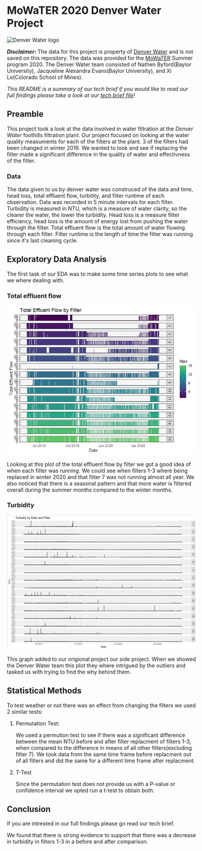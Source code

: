 # MoWaTER 2020 Denver Water Project
![Denver Water logo](https://www.denverwater.org/sites/default/files/DW-Horizontal.png)

***Disclaimer:*** The data for this project is property of [Denver Water](https://www.denverwater.org/) and is not saved on this repository. The data was provided for the [MoWaTER](https://www.baylor.edu/mowater/) Summer program 2020. The Denver Water team consisted of Nathen Byford(Baylor University), Jacqueline Alexandra Evans(Baylor University), and Xi Le(Colorado School of Mines). 

*This README is a summary of our tech brief if you would like to read our full findings please take a look at our [tech brief file](https://github.com/nathenbyford/MoWaTER/blob/master/Summer2020_DW_TechBrief.pdf)!*

## Preamble
This project took a look at the data involved in water filtration at the *Denver Water* foothills filtration plant. Our project focused on looking at the water quality measuments for each of the filters at the plant. 3 of the filters had been changed in winter 2019. We wanted to look and see if replacing the filter made a significant difference in the quality of water and effectivness of the filter.

### Data
The data given to us by denver water was construced of the data and time, head loss, total effluent flow, turbitity, and filter runtime of each observation.
Data was recorded in 5 minute intervals for each filter. Turbidity is measured in NTU, which is a measure of water clarity, so the clearer the water, the lower the turbidity. Head loss is a measure filter efficiency, head loss is the amount of energy lost from pushing the water through the filter. Total effluent flow is the total amount of water flowing through each filter. Filter runtime is the length of time the filter was running since it's last cleaning cycle.

## Exploratory Data Analysis
The first task of our EDA was to make some time series plots to see what we where dealing with.

### Total effluent flow
![Total eff flow](https://raw.githubusercontent.com/nathenbyford/MoWaTER/master/plots/All%20filter%20flow.jpeg)

Looking at this plot of the total effluent flow by filter we got a good idea of when each filter was running. We could see when filters 1-3 where being replaced in winter 2020 and that filter 7 was not running almost all year. We also noticed that there is a seasonal pattern and that more water is filtered overall during the summer months compared to the winter months.

### Turbidity
![NTU](https://raw.githubusercontent.com/nathenbyford/MoWaTER/master/plots/NTU.PNG)

This graph added to our origional project our side project. When we showed the Denver Water team this plot they where intrigued by the outliers and tasked us with trying to find the why behind them.

## Statistical Methods
To test weather or not there was an effect from changing the filters we used 2 similar tests:
1. Permutation Test:

    We used a permution test to see if there was a significant difference between the mean NTU before and after filter replacment of filters 1-3, when compared to  the difference in means of all other filters(excluding filter 7). We took data from the same time frame before replacment out of all filters and did the same for   a different time frame after replacment.

2. T-Test
    
    Since the permutation test does not provide us with a P-value or confidence interval we opted run a t-test to obtain both.
    
## Conclusion
If you are intrested in our full findings please go read our tech brief.

We found that there is strong evidence to support that there was a decrease in turbidity in filters 1-3 in a before and after comparison.
